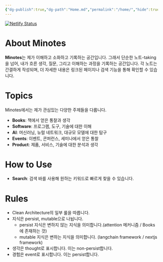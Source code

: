 ```yaml
---
{"dg-publish":true,"dg-path":"Home.md","permalink":"/home/","hide":true,"tags":["gardenEntry"]}
---
```


[![Netlify Status](https://api.netlify.com/api/v1/badges/ec441a89-10d6-4865-8a6f-e8b71042c6c4/deploy-status)](https://app.netlify.com/projects/funny-beijinho-528efe/deploys)

# About Minotes

**Minotes**는 제가 이해하고 소화하고 기록하는 공간입니다. 그래서 단순한 노트-taking을 넘어, 내가 흐른 생각, 질문, 그리고 이해하는 과정을 기록하는 공간입니다. 각 노트는 간결하게 작성되며, 더 자세한 내용은 링크된 페이지나 검색 기능을 통해 확인할 수 있습니다.

# Topics

Minotes에서는 제가 관심있는 다양한 주제들을 다룹니다.

- **Books**: 책에서 얻은 통찰과 생각
- **Software**: 프로그램, 도구, 기술에 대한 이해
- **AI**: 머신러닝, 뉴럴 네트워크, 대규모 모델에 대한 탐구
- **Events**: 이벤트, 콘퍼런스, 세미나에서 얻은 통찰
- **Product**: 제품, 서비스, 기술에 대한 분석과 생각

# How to Use

- **Search**: 검색 바를 사용해 원하는 키워드로 빠르게 찾을 수 있습니다.

# Rules
- Clean Architecture의 일부 룰을 따릅니다.
- 지식은 persist, mutable으로 나뉩니다.
	- persist 지식은 변하지 않는 지식을 의미합니다.(attention 메커니즘 / Books에 존재하는 것)
	- mutable 지식은 변하는 지식을 의미합니다. (langchain framework / nextjs framework)
- 생각은 thought로 표시합니다. 이는 non-persist합니다.
- 경험은 event로 표시합니다. 이는 persist합니다.